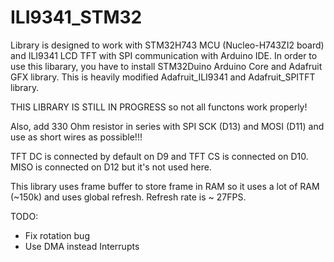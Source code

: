 # ILI9341_STM32
Library is designed to work with STM32H743 MCU (Nucleo-H743ZI2 board) and ILI9341 LCD TFT with SPI communication with Arduino IDE.
In order to use this libarary, you have to install STM32Duino Arduino Core and Adafruit GFX library.
This is heavily modified Adafruit_ILI9341 and Adafruit_SPITFT library.

THIS LIBRARY IS STILL IN PROGRESS so not all functons work properly!

Also, add 330 Ohm resistor in series with SPI SCK (D13) and MOSI (D11) and use as short wires as possible!!!

TFT DC is connected by default on D9 and TFT CS is connected on D10. MISO is connected on D12 but it's not used here.

This library uses frame buffer to store frame in RAM so it uses a lot of RAM (~150k) and uses global refresh.
Refresh rate is ~ 27FPS.

TODO:
- Fix rotation bug
- Use DMA instead Interrupts
